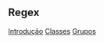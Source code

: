 ## Regex

<a href="regex_intro.ipynb">Introdução</a>
<a href="regex_class.ipynb">Classes</a>
<a href="regex_group.ipynb">Grupos</a>
